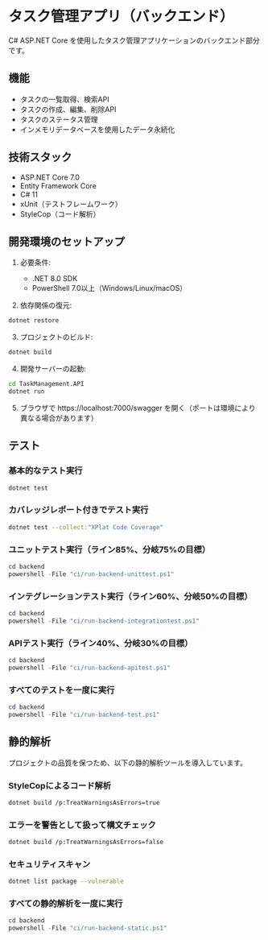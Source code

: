 # タスク管理アプリ（バックエンド）

C# ASP.NET Core を使用したタスク管理アプリケーションのバックエンド部分です。

## 機能

- タスクの一覧取得、検索API
- タスクの作成、編集、削除API
- タスクのステータス管理
- インメモリデータベースを使用したデータ永続化

## 技術スタック

- ASP.NET Core 7.0
- Entity Framework Core
- C# 11
- xUnit（テストフレームワーク）
- StyleCop（コード解析）

## 開発環境のセットアップ

1. 必要条件:
   - .NET 8.0 SDK
   - PowerShell 7.0以上（Windows/Linux/macOS）

2. 依存関係の復元:
```bash
dotnet restore
```

3. プロジェクトのビルド:
```bash
dotnet build
```

4. 開発サーバーの起動:
```bash
cd TaskManagement.API
dotnet run
```

5. ブラウザで https://localhost:7000/swagger を開く（ポートは環境により異なる場合があります）

## テスト

### 基本的なテスト実行
```bash
dotnet test
```

### カバレッジレポート付きでテスト実行
```bash
dotnet test --collect:"XPlat Code Coverage"
```

### ユニットテスト実行（ライン85%、分岐75%の目標）
```powershell
cd backend
powershell -File "ci/run-backend-unittest.ps1"
```

### インテグレーションテスト実行（ライン60%、分岐50%の目標）
```powershell
cd backend
powershell -File "ci/run-backend-integrationtest.ps1"
```

### APIテスト実行（ライン40%、分岐30%の目標）
```powershell
cd backend
powershell -File "ci/run-backend-apitest.ps1"
```

### すべてのテストを一度に実行
```powershell
cd backend
powershell -File "ci/run-backend-test.ps1"
```

## 静的解析

プロジェクトの品質を保つため、以下の静的解析ツールを導入しています。

### StyleCopによるコード解析

```bash
dotnet build /p:TreatWarningsAsErrors=true
```

### エラーを警告として扱って構文チェック

```bash
dotnet build /p:TreatWarningsAsErrors=false
```

### セキュリティスキャン

```bash
dotnet list package --vulnerable
```

### すべての静的解析を一度に実行

```powershell
cd backend
powershell -File "ci/run-backend-static.ps1"
```

